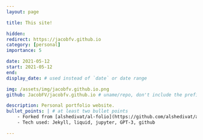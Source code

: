 ```yaml
---
layout: page

title: This site!

hidden:
redirect: https://jacobfv.github.io
category: [personal]
importance: 5

date: 2021-05-12
start: 2021-05-12
end:
display_date: # used instead of `date` or date range

img: /assets/img/jacobfv.github.io.png
github: JacobFV/jacobfv.github.io # uname/repo, don't include the prefix `https://github.com/`

description: Personal portfolio website.
bullet_points: | # at least two bullet points
    - Forked from [alshedivat/al-folio](https://github.com/alshedivat/al-folio)
    - Tech used: Jekyll, liquid, jupyter, GPT-3, github

---
```

